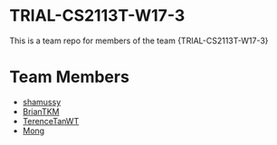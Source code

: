 #  TRIAL-CS2113T-W17-3
This is a team repo for members of the team {TRIAL-CS2113T-W17-3}

# Team Members
* [shamussy](members/shamus.md)
* [BrianTKM](members/Brian.md)
* [TerenceTanWT](members/terence.md)
* [Mong](members/terence.md)